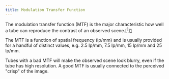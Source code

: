 ```yaml
---
title: Modulation Transfer Function
---
```


The modulation transfer function (MTF) is the major characteristic how well a tube can reproduce
the contrast of an observed scene.[<sup>[1]</sup>][1]

The MTF is a function of spatial frequency (lp/mm) and is usually provided for a handful of distinct values,
e.g. 2.5 lp/mm, 7.5 lp/mm, 15 lp/mm and 25 lp/mm.

Tubes with a bad MTF will make the observed scene look blurry, even if the tube has high resolution.
A good MTF is usually connected to the perceived "crisp" of the image.

[1]: https://www.photonis.com/system/files/2019-03/Modulation-Transfer-Function.pdf